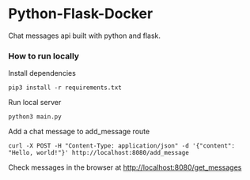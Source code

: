 # Python-Flask-Docker

Chat messages api built with python and flask.

### How to run locally

Install dependencies

```
pip3 install -r requirements.txt
```

Run local server

```
python3 main.py
```

Add a chat message to add_message route

```
curl -X POST -H "Content-Type: application/json" -d '{"content": "Hello, world!"}' http://localhost:8080/add_message
```

Check messages in the browser at [http://localhost:8080/get_messages](http://localhost:8080/get_messages)
